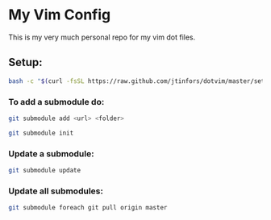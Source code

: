 # My Vim Config

This is my very much personal repo for my vim dot files.

## Setup:

```sh
bash -c "$(curl -fsSL https://raw.github.com/jtinfors/dotvim/master/setup.sh)"
```

### To add a submodule do:

```sh
git submodule add <url> <folder>
```

```sh
git submodule init
```

### Update a submodule:

```sh
git submodule update
```

### Update all submodules:

```sh
git submodule foreach git pull origin master
```

